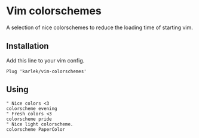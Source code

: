 Vim colorschemes
================

A selection of nice colorschemes to reduce the loading time of starting vim.

Installation
------------

Add this line to your vim config.
```vim
Plug 'karlek/vim-colorschemes'
```
    
Using
-----


	" Nice colors <3
    colorscheme evening
	" Fresh colors <3
    colorscheme pride
	" Nice light colorscheme.
    colorscheme PaperColor 
